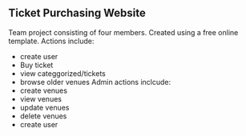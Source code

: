 ## Ticket Purchasing Website
Team project consisting of four members. Created using a free online template.
Actions include: 
* create user
* Buy ticket
* view categgorized/tickets
* browse older venues
Admin actions inclcude: 
* create venues
* view venues
* update venues
* delete venues
* create user


